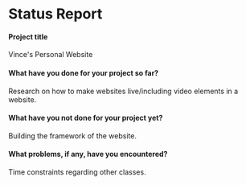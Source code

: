 # Status Report

#### Project title

Vince's Personal Website

#### What have you done for your project so far?

Research on how to make websites live/including video elements in a website.

#### What have you not done for your project yet?

Building the framework of the website.

#### What problems, if any, have you encountered?

Time constraints regarding other classes.

